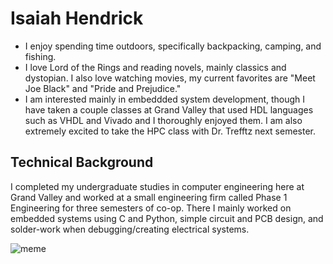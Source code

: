 # Isaiah Hendrick

* I enjoy spending time outdoors, specifically backpacking, camping, and fishing.
* I love Lord of the Rings and reading novels, mainly classics and dystopian. I also love watching movies, my current favorites are "Meet Joe Black" and "Pride and Prejudice."
* I am interested mainly in embeddded system development, though I have taken a couple classes at Grand Valley that used HDL languages such as VHDL and Vivado and I thoroughly enjoyed them. I am also extremely excited to take the HPC class with Dr. Trefftz next semester.

## Technical Background
I completed my undergraduate studies in computer engineering here at Grand Valley and worked at a small engineering firm called Phase 1 Engineering for three semesters of co-op. There I mainly worked on embedded systems using C and Python, simple circuit and PCB design, and solder-work when debugging/creating electrical systems.

![meme](https://i.redd.it/r7s3anvqqim81.png)
